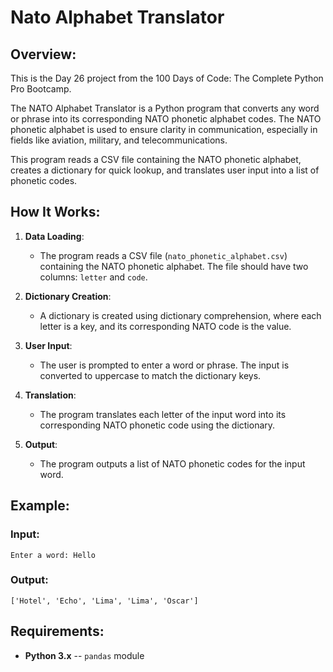 # **Nato Alphabet Translator**

## **Overview:**
This is the Day 26 project from the 100 Days of Code: The Complete Python Pro Bootcamp. 

The NATO Alphabet Translator is a Python program that converts any word or phrase into its corresponding NATO phonetic alphabet codes. The NATO phonetic alphabet is used to ensure clarity in communication, especially in fields like aviation, military, and telecommunications.

This program reads a CSV file containing the NATO phonetic alphabet, creates a dictionary for quick lookup, and translates user input into a list of phonetic codes.

## **How It Works:**
1. **Data Loading**:
   - The program reads a CSV file (`nato_phonetic_alphabet.csv`) containing the NATO phonetic alphabet. The file should have two columns: `letter` and `code`.

2. **Dictionary Creation**:
   - A dictionary is created using dictionary comprehension, where each letter is a key, and its corresponding NATO code is the value.

3. **User Input**:
   - The user is prompted to enter a word or phrase. The input is converted to uppercase to match the dictionary keys.

4. **Translation**:
   - The program translates each letter of the input word into its corresponding NATO phonetic code using the dictionary.

5. **Output**:
   - The program outputs a list of NATO phonetic codes for the input word.

## **Example:**


### Input:
```
Enter a word: Hello
```

### Output:
```
['Hotel', 'Echo', 'Lima', 'Lima', 'Oscar']
```

## **Requirements:**
- **Python 3.x**
-- `pandas` module 
